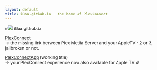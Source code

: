 ```yaml
---
layout: default
title: iBaa.github.io - the home of PlexConnect
---
```


#![](https://avatars3.githubusercontent.com/u/4150852?v=3&u=e337c94417c93f1c81d71da22e9cd9485e07e61f&s=48) iBaa.github.io

[PlexConnect]  
-> the missing link between Plex Media Server and your AppleTV - 2 or 3, jailbroken or not.

[PlexConnectApp] (working title)  
-> your PlexConnect experience now also available for Apple TV 4!

[PlexConnect]: https://github.com/iBaa/PlexConnect
[PlexConnectApp]: https://github.com/iBaa/PlexConnectApp
